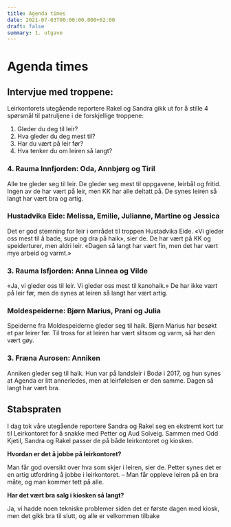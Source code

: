 ```yaml
---
title: Agenda times
date: 2021-07-03T00:00:00.000+02:00
draft: false
summary: 1. utgave
---
```

# **Agenda times**

## Intervjue med troppene:

Leirkontorets utegående reportere Rakel og Sandra gikk ut for å stille 4 spørsmål til patruljene i de forskjellige troppene:

1. Gleder du deg til leir?
2. Hva gleder du deg mest til?
3. Har du vært på leir før?
4. Hva tenker du om leiren så langt?

### 4. Rauma Innfjorden: Oda, Annbjørg og Tiril

Alle tre gleder seg til leir.
De gleder seg mest til oppgavene, leirbål og fritid.
Ingen av de har vært på leir, men KK har alle deltatt på.
De synes leiren så langt har vært bra og artig.

### Hustadvika Eide: Melissa, Emilie, Julianne, Martine og Jessica

Det er god stemning for leir i området til troppen Hustadvika Eide.
«Vi gleder oss mest til å bade, supe og dra på haik», sier de.
De har vært på KK og speiderturer, men aldri leir.
«Dagen så langt har vært fin, men det har vært mye arbeid og varmt.»

### 3. Rauma Isfjorden: Anna Linnea og Vilde

«Ja, vi gleder oss til leir. Vi gleder oss mest til kanohaik.»
De har ikke vært på leir før, men de synes at leiren så langt har vært artig.

### Moldespeiderne: Bjørn Marius, Prani og Julia

Speiderne fra Moldespeiderne gleder seg til haik.
Bjørn Marius har besøkt et par leirer før.
Til tross for at leiren har vært slitsom og varm, så har den vært gøy.

### 3. Fræna Aurosen: Anniken

Anniken gleder seg til haik. Hun var på landsleir i Bodø i 2017, og hun synes at Agenda er litt annerledes, men at leirfølelsen er den samme. Dagen så langt har vært bra.

## Stabspraten

I dag tok våre utegående reportere Sandra og Rakel seg en ekstremt kort tur til Leirkontoret for å snakke med Petter og Aud Solveig. Sammen med Odd Kjetil, Sandra og Rakel passer de på både leirkontoret og kiosken.

**Hvordan er det å jobbe på leirkontoret?**

Man får god oversikt over hva som skjer i leiren, sier de. Petter synes det er en artig utfordring å jobbe i leirkontoret. – Man får oppleve leiren på en bra måte, og man kommer
tett på alle.

**Har det vært bra salg i kiosken så langt?**

Ja, vi hadde noen tekniske problemer siden det er første dagen med kiosk, men det gikk bra til slutt, og alle er velkommen tilbake